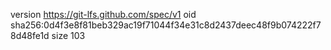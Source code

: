 version https://git-lfs.github.com/spec/v1
oid sha256:0d4f3e8f81beb329ac19f71044f34e31c8d2437deec48f9b074222f78d48fe1d
size 103
